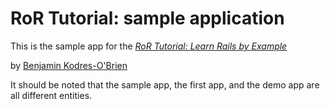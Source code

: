 # RoR Tutorial: sample application

This is the sample app for the [*RoR Tutorial: Learn Rails by Example*](http://railstutorial.org/)

by [Benjamin Kodres-O'Brien](http://github.com/bkodres93)

It should be noted that the sample app, the first app, and the demo app are all different entities.